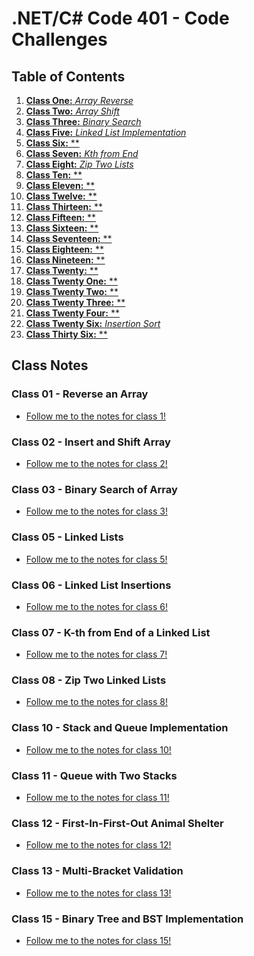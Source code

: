 # .NET/C# Code 401 - Code Challenges

## Table of Contents

1. [__Class One:__ *Array Reverse*]()
1. [__Class Two:__ *Array Shift*]()
1. [__Class Three:__ *Binary Search*]()
1. [__Class Five:__ *Linked List Implementation*]()
1. [__Class Six:__ **]()
1. [__Class Seven:__ *Kth from End*]()
1. [__Class Eight:__ *Zip Two Lists*]()
1. [__Class Ten:__ **]()
1. [__Class Eleven:__ **]()
1. [__Class Twelve:__ **]()
1. [__Class Thirteen:__ **]()
1. [__Class Fifteen:__ **]()
1. [__Class Sixteen:__ **]()
1. [__Class Seventeen:__ **]()
1. [__Class Eighteen:__ **]()
1. [__Class Nineteen:__ **]()
1. [__Class Twenty:__ **]()
1. [__Class Twenty One:__ **]()
1. [__Class Twenty Two:__ **]()
1. [__Class Twenty Three:__ **]()
1. [__Class Twenty Four:__ **]()
1. [__Class Twenty Six:__ *Insertion Sort*]()
1. [__Class Thirty Six:__ **]()


## Class Notes

### **Class 01 - Reverse an Array**

- [Follow me to the notes for class 1!](array-reverse.md)

### **Class 02 - Insert and Shift Array**

- [Follow me to the notes for class 2!](arrayShift.md)

### **Class 03 - Binary Search of Array**

- [Follow me to the notes for class 3!](binarySearch.md)

### **Class 05 - Linked Lists**

- [Follow me to the notes for class 5!](linkedList.md)

### **Class 06 - Linked List Insertions**

- [Follow me to the notes for class 6!]()

### **Class 07 - K-th from End of a Linked List**

- [Follow me to the notes for class 7!](kthFromEnd.md)

### **Class 08 - Zip Two Linked Lists**

- [Follow me to the notes for class 8!](zipLists.md)

### **Class 10 - Stack and Queue Implementation**

- [Follow me to the notes for class 10!]()

### **Class 11 - Queue with Two Stacks**

- [Follow me to the notes for class 11!](pseudoQueue.md)

### **Class 12 - First-In-First-Out Animal Shelter**

- [Follow me to the notes for class 12!]()

### **Class 13 - Multi-Bracket Validation**

- [Follow me to the notes for class 13!]()

### **Class 15 - Binary Tree and BST Implementation**

- [Follow me to the notes for class 15!]()





